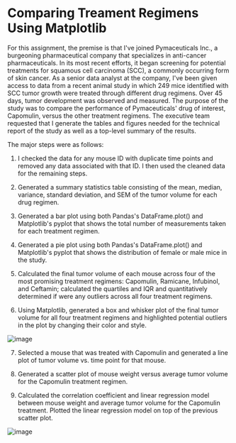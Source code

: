 # Comparing Treament Regimens Using Matplotlib

For this assignment, the premise is that I've joined Pymaceuticals Inc., a burgeoning pharmaceutical company that specializes in anti-cancer pharmaceuticals. In its most recent efforts, it began screening for potential treatments for squamous cell carcinoma (SCC), a commonly occurring form of skin cancer.
As a senior data analyst at the company, I've been given access to data from a recent animal study in which 249 mice identified with SCC tumor growth were treated through different drug regimens. Over 45 days, tumor development was observed and measured. The purpose of the study was to compare the performance of Pymaceuticals' drug of interest, Capomulin, versus the other treatment regimens. The executive team requested that I generate the tables and figures needed for the technical report of the study as well as a top-level summary of the results.

The major steps were as follows:


1. I checked the data for any mouse ID with duplicate time points and removed any data associated with that ID. I then used the cleaned data for the remaining steps.

2. Generated a summary statistics table consisting of the mean, median, variance, standard deviation, and SEM of the tumor volume for each drug regimen.

3. Generated a bar plot using both Pandas's DataFrame.plot() and Matplotlib's pyplot that shows the total number of measurements taken for each treatment regimen. 

4. Generated a pie plot using both Pandas's DataFrame.plot() and Matplotlib's pyplot that shows the distribution of female or male mice in the study.

5. Calculated the final tumor volume of each mouse across four of the most promising treatment regimens: Capomulin, Ramicane, Infubinol, and Ceftamin; calculated the quartiles and IQR and quantitatively determined if were any outliers across all four treatment regimens.

6. Using Matplotlib, generated a box and whisker plot of the final tumor volume for all four treatment regimens and highlighted potential outliers in the plot by changing their color and style.

![image](https://user-images.githubusercontent.com/75215001/127552132-3d95cf7f-4ab9-448d-bb8f-eaddc8a78d3a.png)


7. Selected a mouse that was treated with Capomulin and generated a line plot of tumor volume vs. time point for that mouse.

8. Generated a scatter plot of mouse weight versus average tumor volume for the Capomulin treatment regimen.

9. Calculated the correlation coefficient and linear regression model between mouse weight and average tumor volume for the Capomulin treatment. Plotted the linear regression model on top of the previous scatter plot.

![image](https://user-images.githubusercontent.com/75215001/127552214-6f1abb17-3660-4251-9fc2-3cf095aa5b15.png)




